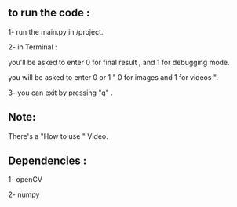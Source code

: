 to run the code : 
-------------------
1- run the main.py in /project.

2- in Terminal :

  you'll be asked to enter 0 for final result , and 1 for debugging mode.

  you will be asked to enter 0 or 1 " 0 for images and 1 for videos ". 
          

3- you can exit by pressing "q" .

Note:
--------

There's a "How to use " Video.

Dependencies : 
---------------
1- openCV 

2- numpy 
